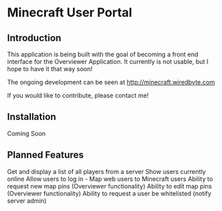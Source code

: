 Minecraft User Portal
=======================

Introduction
------------
This application is being built with the goal of becoming a front end interface for the Overviewer Application. It currently is not usable, but I hope to have it that way soon!

The ongoing development can be seen at http://minecraft.wiredbyte.com

If you would like to contribute, please contact me!

Installation
------------
Coming Soon


Planned Features
----------------
Get and display a list of all players from a server
Show users currently online 
Allow users to log in - Map web users to Minecraft users
Ability to request new map pins (Overviewer functionality)
Ability to edit map pins (Overviewer functionality)
Ability to request a user be whitelisted (notify server admin)
